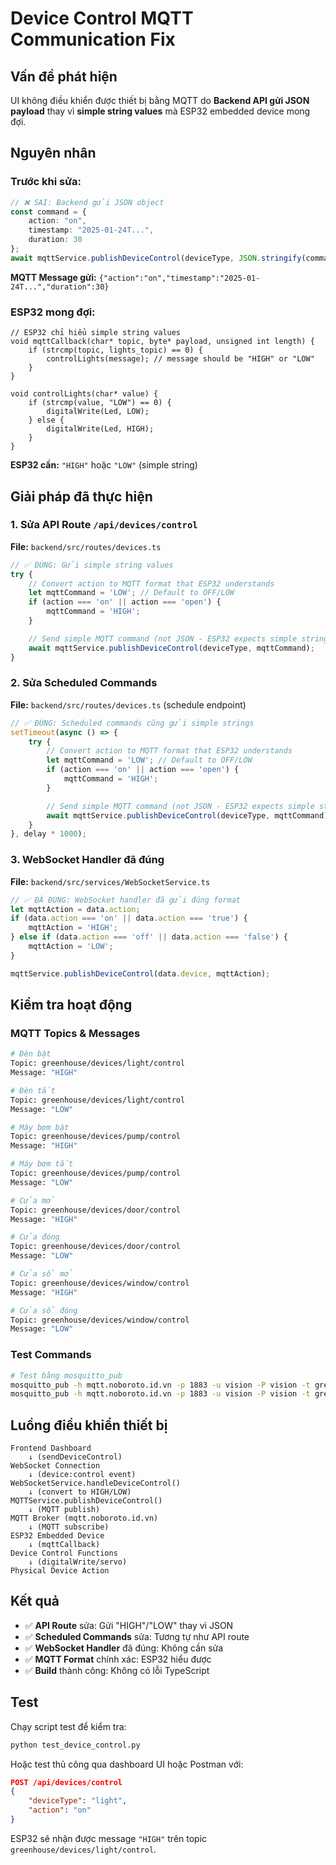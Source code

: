 # Device Control MQTT Communication Fix

## Vấn đề phát hiện

UI không điều khiển được thiết bị bằng MQTT do **Backend API gửi JSON payload** thay vì **simple string values** mà ESP32 embedded device mong đợi.

## Nguyên nhân

### Trước khi sửa:
```typescript
// ❌ SAI: Backend gửi JSON object
const command = {
    action: "on",
    timestamp: "2025-01-24T...",
    duration: 30
};
await mqttService.publishDeviceControl(deviceType, JSON.stringify(command));
```

**MQTT Message gửi:** `{"action":"on","timestamp":"2025-01-24T...","duration":30}`

### ESP32 mong đợi:
```arduino
// ESP32 chỉ hiểu simple string values
void mqttCallback(char* topic, byte* payload, unsigned int length) {
    if (strcmp(topic, lights_topic) == 0) {
        controlLights(message); // message should be "HIGH" or "LOW"
    }
}

void controlLights(char* value) {
    if (strcmp(value, "LOW") == 0) {
        digitalWrite(Led, LOW);
    } else {
        digitalWrite(Led, HIGH);
    }
}
```

**ESP32 cần:** `"HIGH"` hoặc `"LOW"` (simple string)

## Giải pháp đã thực hiện

### 1. Sửa API Route `/api/devices/control`

**File:** `backend/src/routes/devices.ts`

```typescript
// ✅ ĐÚNG: Gửi simple string values
try {
    // Convert action to MQTT format that ESP32 understands
    let mqttCommand = 'LOW'; // Default to OFF/LOW
    if (action === 'on' || action === 'open') {
        mqttCommand = 'HIGH';
    }

    // Send simple MQTT command (not JSON - ESP32 expects simple strings)
    await mqttService.publishDeviceControl(deviceType, mqttCommand);
}
```

### 2. Sửa Scheduled Commands

**File:** `backend/src/routes/devices.ts` (schedule endpoint)

```typescript
// ✅ ĐÚNG: Scheduled commands cũng gửi simple strings
setTimeout(async () => {
    try {
        // Convert action to MQTT format that ESP32 understands
        let mqttCommand = 'LOW'; // Default to OFF/LOW
        if (action === 'on' || action === 'open') {
            mqttCommand = 'HIGH';
        }

        // Send simple MQTT command (not JSON - ESP32 expects simple strings)
        await mqttService.publishDeviceControl(deviceType, mqttCommand);
    }
}, delay * 1000);
```

### 3. WebSocket Handler đã đúng

**File:** `backend/src/services/WebSocketService.ts`

```typescript
// ✅ ĐÃ ĐÚNG: WebSocket handler đã gửi đúng format
let mqttAction = data.action;
if (data.action === 'on' || data.action === 'true') {
    mqttAction = 'HIGH';
} else if (data.action === 'off' || data.action === 'false') {
    mqttAction = 'LOW';
}

mqttService.publishDeviceControl(data.device, mqttAction);
```

## Kiểm tra hoạt động

### MQTT Topics & Messages
```bash
# Đèn bật
Topic: greenhouse/devices/light/control
Message: "HIGH"

# Đèn tắt  
Topic: greenhouse/devices/light/control
Message: "LOW"

# Máy bơm bật
Topic: greenhouse/devices/pump/control
Message: "HIGH"

# Máy bơm tắt
Topic: greenhouse/devices/pump/control
Message: "LOW"

# Cửa mở
Topic: greenhouse/devices/door/control
Message: "HIGH"

# Cửa đóng
Topic: greenhouse/devices/door/control
Message: "LOW"

# Cửa sổ mở
Topic: greenhouse/devices/window/control
Message: "HIGH"

# Cửa sổ đóng
Topic: greenhouse/devices/window/control
Message: "LOW"
```

### Test Commands
```bash
# Test bằng mosquitto_pub
mosquitto_pub -h mqtt.noboroto.id.vn -p 1883 -u vision -P vision -t greenhouse/devices/light/control -m "HIGH"
mosquitto_pub -h mqtt.noboroto.id.vn -p 1883 -u vision -P vision -t greenhouse/devices/pump/control -m "LOW"
```

## Luồng điều khiển thiết bị

```
Frontend Dashboard
    ↓ (sendDeviceControl)
WebSocket Connection
    ↓ (device:control event)
WebSocketService.handleDeviceControl()
    ↓ (convert to HIGH/LOW)
MQTTService.publishDeviceControl()
    ↓ (MQTT publish)
MQTT Broker (mqtt.noboroto.id.vn)
    ↓ (MQTT subscribe)
ESP32 Embedded Device
    ↓ (mqttCallback)
Device Control Functions
    ↓ (digitalWrite/servo)
Physical Device Action
```

## Kết quả

- ✅ **API Route** sửa: Gửi "HIGH"/"LOW" thay vì JSON
- ✅ **Scheduled Commands** sửa: Tương tự như API route  
- ✅ **WebSocket Handler** đã đúng: Không cần sửa
- ✅ **MQTT Format** chính xác: ESP32 hiểu được
- ✅ **Build** thành công: Không có lỗi TypeScript

## Test

Chạy script test để kiểm tra:
```bash
python test_device_control.py
```

Hoặc test thủ công qua dashboard UI hoặc Postman với:
```json
POST /api/devices/control
{
    "deviceType": "light",
    "action": "on"
}
```

ESP32 sẽ nhận được message `"HIGH"` trên topic `greenhouse/devices/light/control`.
